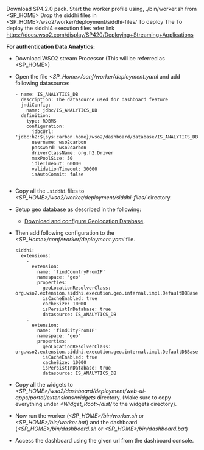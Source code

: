 Download SP4.2.0 pack.
Start the worker profile using, ./bin/worker.sh from <SP_HOME>
Drop the siddhi files in <SP_HOME>/wso2/worker/deployment/siddhi-files/
To deploy The To deploy the siddhi4 execution files refer link https://docs.wso2.com/display/SP420/Deploying+Streaming+Applications

**For authentication Data Analytics:**
- Download WSO2 stream Processor (This will be referred as <SP_HOME>)
- Open the file _<SP_Home>/conf/worker/deployment.yaml_ and add following datasource:
    ```
    - name: IS_ANALYTICS_DB
      description: The datasource used for dashboard feature
      jndiConfig:
        name: jdbc/IS_ANALYTICS_DB
      definition:
        type: RDBMS
        configuration:
          jdbcUrl: 'jdbc:h2:${sys:carbon.home}/wso2/dashboard/database/IS_ANALYTICS_DB;AUTO_SERVER=TRUE'
          username: wso2carbon
          password: wso2carbon
          driverClassName: org.h2.Driver
          maxPoolSize: 50
          idleTimeout: 60000
          validationTimeout: 30000
          isAutoCommit: false
              
- Copy all the `.siddhi` files to _<SP_HOME>/wso2/worker/deployment/siddhi-files/_ directory.

- Setup geo database as described in the following:
    - [Download and configure Geolocation Database](https://docs.wso2.com/display/AM210/Configuring+Geolocation+Based+Statistics).    

- Then add following configuration to the _<SP_Home>/conf/worker/deployment.yaml_ file.

    ```
    siddhi:
      extensions:
        -
          extension:
            name: 'findCountryFromIP'
            namespace: 'geo'
            properties:
              geoLocationResolverClass: org.wso2.extension.siddhi.execution.geo.internal.impl.DefaultDBBasedGeoLocationResolver
              isCacheEnabled: true
              cacheSize: 10000
              isPersistInDatabase: true
              datasource: IS_ANALYTICS_DB
        -
          extension:
            name: 'findCityFromIP'
            namespace: 'geo'
            properties:
              geoLocationResolverClass: org.wso2.extension.siddhi.execution.geo.internal.impl.DefaultDBBasedGeoLocationResolver
              isCacheEnabled: true
              cacheSize: 10000
              isPersistInDatabase: true
              datasource: IS_ANALYTICS_DB

- Copy all the widgets to _<SP_HOME>/wso2/dashboard/deployment/web-ui-apps/portal/extensions/widgets_ directory. (Make sure to copy everything under _<Widget_Root>/dist/_ to the widgets directory).
  
- Now run the worker (_<SP_HOME>/bin/worker.sh_ or _<SP_HOME>/bin/worker.bat_) and the dashboard (_<SP_HOME>/bin/dashboard.sh_ or _<SP_HOME>/bin/dashboard.bat_)
- Access the dashboard using the given url from the dashboard console.
